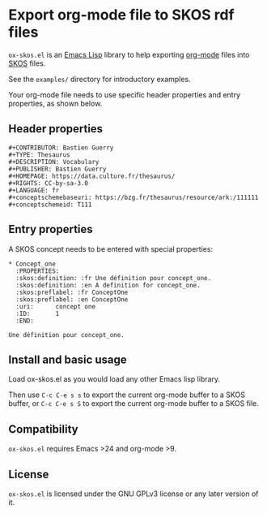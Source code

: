 

# Export org-mode file to SKOS rdf files

`ox-skos.el` is an [Emacs Lisp](https://en.wikipedia.org/wiki/Emacs_Lisp) library to help exporting [org-mode](http://orgmode.org/) files
into [SKOS](https://en.wikipedia.org/wiki/Simple_Knowledge_Organization_System) files.

See the `examples/` directory for introductory examples.

Your org-mode file needs to use specific header properties and entry
properties, as shown below.


## Header properties

    #+CONTRIBUTOR: Bastien Guerry
    #+TYPE: Thesaurus
    #+DESCRIPTION: Vocabulary
    #+PUBLISHER: Bastien Guerry
    #+HOMEPAGE: https://data.culture.fr/thesaurus/
    #+RIGHTS: CC-by-sa-3.0
    #+LANGUAGE: fr
    #+conceptschemebaseuri: https://bzg.fr/thesaurus/resource/ark:/111111
    #+conceptschemeid: T111


## Entry properties

A SKOS concept needs to be entered with special properties:

    * Concept_one
      :PROPERTIES:
      :skos:definition: :fr Une définition pour concept_one.
      :skos:definition: :en A definition for concept_one.
      :skos:preflabel: :fr ConceptOne
      :skos:preflabel: :en ConceptOne
      :uri:      concept one
      :ID:       1
      :END:
    
    Une définition pour concept_one.


## Install and basic usage

Load ox-skos.el as you would load any other Emacs lisp library.

Then use `C-c C-e s s` to export the current org-mode buffer to a SKOS
buffer, or `C-c C-e s S` to export the current org-mode buffer to a SKOS
file.


## Compatibility

`ox-skos.el` requires Emacs >24 and org-mode >9.


## License

`ox-skos.el` is licensed under the GNU GPLv3 license or any later
version of it.

